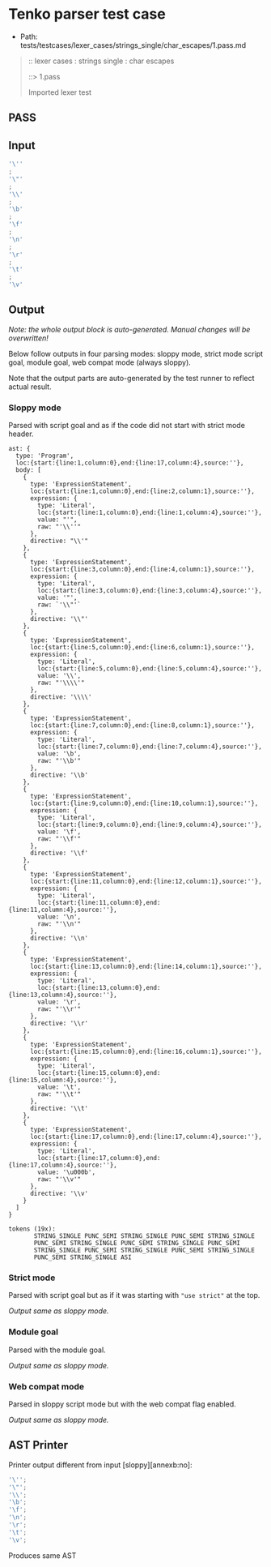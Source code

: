 # Tenko parser test case

- Path: tests/testcases/lexer_cases/strings_single/char_escapes/1.pass.md

> :: lexer cases : strings single : char escapes
>
> ::> 1.pass
>
> Imported lexer test

## PASS

## Input

`````js
'\''
;
'\"'
;
'\\'
;
'\b'
;
'\f'
;
'\n'
;
'\r'
;
'\t'
;
'\v'
`````

## Output

_Note: the whole output block is auto-generated. Manual changes will be overwritten!_

Below follow outputs in four parsing modes: sloppy mode, strict mode script goal, module goal, web compat mode (always sloppy).

Note that the output parts are auto-generated by the test runner to reflect actual result.

### Sloppy mode

Parsed with script goal and as if the code did not start with strict mode header.

`````
ast: {
  type: 'Program',
  loc:{start:{line:1,column:0},end:{line:17,column:4},source:''},
  body: [
    {
      type: 'ExpressionStatement',
      loc:{start:{line:1,column:0},end:{line:2,column:1},source:''},
      expression: {
        type: 'Literal',
        loc:{start:{line:1,column:0},end:{line:1,column:4},source:''},
        value: "'",
        raw: "'\\''"
      },
      directive: "\\'"
    },
    {
      type: 'ExpressionStatement',
      loc:{start:{line:3,column:0},end:{line:4,column:1},source:''},
      expression: {
        type: 'Literal',
        loc:{start:{line:3,column:0},end:{line:3,column:4},source:''},
        value: '"',
        raw: `'\\"'`
      },
      directive: '\\"'
    },
    {
      type: 'ExpressionStatement',
      loc:{start:{line:5,column:0},end:{line:6,column:1},source:''},
      expression: {
        type: 'Literal',
        loc:{start:{line:5,column:0},end:{line:5,column:4},source:''},
        value: '\\',
        raw: "'\\\\'"
      },
      directive: '\\\\'
    },
    {
      type: 'ExpressionStatement',
      loc:{start:{line:7,column:0},end:{line:8,column:1},source:''},
      expression: {
        type: 'Literal',
        loc:{start:{line:7,column:0},end:{line:7,column:4},source:''},
        value: '\b',
        raw: "'\\b'"
      },
      directive: '\\b'
    },
    {
      type: 'ExpressionStatement',
      loc:{start:{line:9,column:0},end:{line:10,column:1},source:''},
      expression: {
        type: 'Literal',
        loc:{start:{line:9,column:0},end:{line:9,column:4},source:''},
        value: '\f',
        raw: "'\\f'"
      },
      directive: '\\f'
    },
    {
      type: 'ExpressionStatement',
      loc:{start:{line:11,column:0},end:{line:12,column:1},source:''},
      expression: {
        type: 'Literal',
        loc:{start:{line:11,column:0},end:{line:11,column:4},source:''},
        value: '\n',
        raw: "'\\n'"
      },
      directive: '\\n'
    },
    {
      type: 'ExpressionStatement',
      loc:{start:{line:13,column:0},end:{line:14,column:1},source:''},
      expression: {
        type: 'Literal',
        loc:{start:{line:13,column:0},end:{line:13,column:4},source:''},
        value: '\r',
        raw: "'\\r'"
      },
      directive: '\\r'
    },
    {
      type: 'ExpressionStatement',
      loc:{start:{line:15,column:0},end:{line:16,column:1},source:''},
      expression: {
        type: 'Literal',
        loc:{start:{line:15,column:0},end:{line:15,column:4},source:''},
        value: '\t',
        raw: "'\\t'"
      },
      directive: '\\t'
    },
    {
      type: 'ExpressionStatement',
      loc:{start:{line:17,column:0},end:{line:17,column:4},source:''},
      expression: {
        type: 'Literal',
        loc:{start:{line:17,column:0},end:{line:17,column:4},source:''},
        value: '\u000b',
        raw: "'\\v'"
      },
      directive: '\\v'
    }
  ]
}

tokens (19x):
       STRING_SINGLE PUNC_SEMI STRING_SINGLE PUNC_SEMI STRING_SINGLE
       PUNC_SEMI STRING_SINGLE PUNC_SEMI STRING_SINGLE PUNC_SEMI
       STRING_SINGLE PUNC_SEMI STRING_SINGLE PUNC_SEMI STRING_SINGLE
       PUNC_SEMI STRING_SINGLE ASI
`````

### Strict mode

Parsed with script goal but as if it was starting with `"use strict"` at the top.

_Output same as sloppy mode._

### Module goal

Parsed with the module goal.

_Output same as sloppy mode._

### Web compat mode

Parsed in sloppy script mode but with the web compat flag enabled.

_Output same as sloppy mode._

## AST Printer

Printer output different from input [sloppy][annexb:no]:

````js
'\'';
'\"';
'\\';
'\b';
'\f';
'\n';
'\r';
'\t';
'\v';
````

Produces same AST
